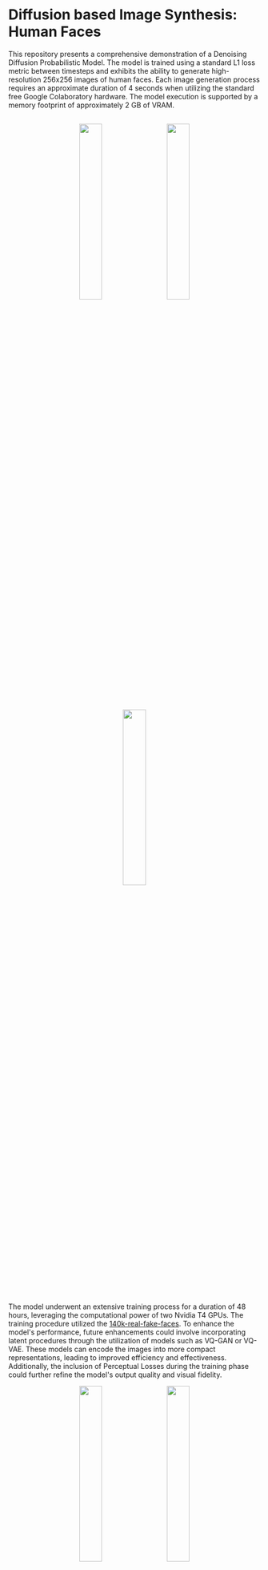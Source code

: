 # Diffusion based Image Synthesis: Human Faces

This repository presents a comprehensive demonstration of a Denoising Diffusion Probabilistic Model. The model is trained using a standard L1 loss metric between timesteps and exhibits the ability to generate high-resolution 256x256 images of human faces. Each image generation process requires an approximate duration of 4 seconds when utilizing the standard free Google Colaboratory hardware. The model execution is supported by a memory footprint of approximately 2 GB of VRAM.

<h2 align="center"></h1>

<p float="left" align="middle">
  <img src="https://media.discordapp.net/attachments/911296727103983678/1117571962160545863/d0857be2-9f10-419f-884e-f60aed8d8ae1.png" width="30%" hspace="10"/>
  <img src="https://media.discordapp.net/attachments/911296727103983678/1117571962798100631/TESTE_1.png" width="30%" hspace="10"/> 
  <img src="https://media.discordapp.net/attachments/911296727103983678/1117571963578241064/7_1.png" width="30%" hspace="10"/> 
</p>

The model underwent an extensive training process for a duration of 48 hours, leveraging the computational power of two Nvidia T4 GPUs. The training procedure utilized the [140k-real-fake-faces](https://www.kaggle.com/datasets/xhlulu/140k-real-and-fake-faces). To enhance the model's performance, future enhancements could involve incorporating latent procedures through the utilization of models such as VQ-GAN or VQ-VAE. These models can encode the images into more compact representations, leading to improved efficiency and effectiveness. Additionally, the inclusion of Perceptual Losses during the training phase could further refine the model's output quality and visual fidelity.

<p float="left" align="middle">
  <img src="https://media.discordapp.net/attachments/911296727103983678/1117571963108458586/da6319e3-a314-4c84-91f9-dc940f8de485.png" width="30%" hspace="10"/>
  <img src="https://media.discordapp.net/attachments/911296727103983678/1117571966682013837/b468b357-0f2b-470f-a2e5-3ef0e7b02923.png" width="30%" hspace="10"/> 
  <img src="https://media.discordapp.net/attachments/911296727103983678/1117571963364319363/7c39058b-044a-4406-a448-b62df64b3a40.png" width="30%" hspace="10"/> 
</p>

<p float="left" align="middle">
  <img src="https://cdn.discordapp.com/attachments/911296727103983678/1117573202458198087/Yxtz20oOAAAAABJRU5ErkJggg.png" width="100%" hspace="10"/>
</p>
